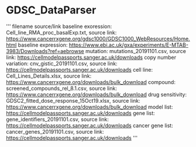 # GDSC_DataParser


'''
    filename  source/link
    baseline exoression: Cell_line_RMA_proc_basalExp.txt, source link: https://www.cancerrxgene.org/gdsc1000/GDSC1000_WebResources/Home.html
    baseline expression: https://www.ebi.ac.uk/gxa/experiments/E-MTAB-3983/Downloads?ref=aebrowse
    mutation: mutations_20191101.csv, source link: https://cellmodelpassports.sanger.ac.uk/downloads
    copy number variation: cnv_gistic_20191101.csv, source link: https://cellmodelpassports.sanger.ac.uk/downloads
    cell line: Cell_Lines_Details.xlsx, source link: https://www.cancerrxgene.org/downloads/bulk_download
    compound: screened_compounds_rel_8.1.csv, source link: https://www.cancerrxgene.org/downloads/bulk_download
    drug sensitivity: GDSC2_fitted_dose_response_15Oct19.xlsx, source link: https://www.cancerrxgene.org/downloads/bulk_download
    model list: https://cellmodelpassports.sanger.ac.uk/downloads
    gene list: gene_identifiers_20191101.csv, source link: https://cellmodelpassports.sanger.ac.uk/downloads
    cancer gene list: cancer_genes_20191101.csv, source link: https://cellmodelpassports.sanger.ac.uk/downloads
'''
